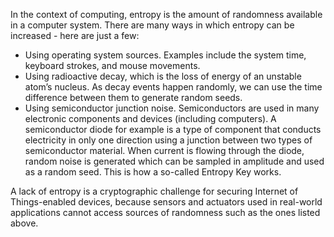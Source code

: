 In the context of computing, entropy is the amount of randomness available in a computer system. There are many ways in which entropy can be increased - here are just a few:

- Using operating system sources. Examples include the system time, keyboard strokes, and mouse movements.
- Using radioactive decay, which is the loss of energy of an unstable atom’s nucleus. As decay events happen randomly, we can use the time difference between them to generate random seeds.
- Using semiconductor junction noise. Semiconductors are used in many electronic components and devices (including computers). A semiconductor diode for example is a type of component that conducts electricity in only one direction using a junction between two types of semiconductor material. When current is flowing through the diode, random noise is generated which can be sampled in amplitude and used as a random seed. This is how a so-called Entropy Key works.

A lack of entropy is a cryptographic challenge for securing Internet of Things-enabled devices, because sensors and actuators used in real-world applications cannot access sources of randomness such as the ones listed above.
